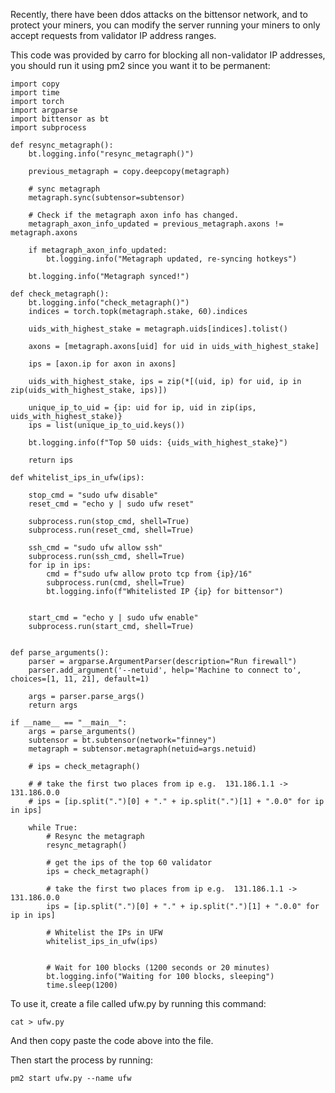 Recently, there have been ddos attacks on the bittensor network, and to protect your miners, you can modify the server running your miners to only accept requests from validator IP address ranges.

This code was provided by carro for blocking all non-validator IP addresses, you should run it using pm2 since you want it to be permanent:

```python3
import copy
import time
import torch
import argparse
import bittensor as bt
import subprocess

def resync_metagraph():
    bt.logging.info("resync_metagraph()")

    previous_metagraph = copy.deepcopy(metagraph)
    
    # sync metagraph
    metagraph.sync(subtensor=subtensor)

    # Check if the metagraph axon info has changed.
    metagraph_axon_info_updated = previous_metagraph.axons != metagraph.axons

    if metagraph_axon_info_updated:
        bt.logging.info("Metagraph updated, re-syncing hotkeys")

    bt.logging.info("Metagraph synced!")

def check_metagraph():
    bt.logging.info("check_metagraph()")
    indices = torch.topk(metagraph.stake, 60).indices

    uids_with_highest_stake = metagraph.uids[indices].tolist()

    axons = [metagraph.axons[uid] for uid in uids_with_highest_stake]

    ips = [axon.ip for axon in axons]

    uids_with_highest_stake, ips = zip(*[(uid, ip) for uid, ip in zip(uids_with_highest_stake, ips)])

    unique_ip_to_uid = {ip: uid for ip, uid in zip(ips, uids_with_highest_stake)}
    ips = list(unique_ip_to_uid.keys())

    bt.logging.info(f"Top 50 uids: {uids_with_highest_stake}")

    return ips

def whitelist_ips_in_ufw(ips):

    stop_cmd = "sudo ufw disable"
    reset_cmd = "echo y | sudo ufw reset"

    subprocess.run(stop_cmd, shell=True)
    subprocess.run(reset_cmd, shell=True)

    ssh_cmd = "sudo ufw allow ssh"
    subprocess.run(ssh_cmd, shell=True)
    for ip in ips:
        cmd = f"sudo ufw allow proto tcp from {ip}/16"
        subprocess.run(cmd, shell=True)
        bt.logging.info(f"Whitelisted IP {ip} for bittensor")


    start_cmd = "echo y | sudo ufw enable"
    subprocess.run(start_cmd, shell=True)


def parse_arguments():
    parser = argparse.ArgumentParser(description="Run firewall")
    parser.add_argument('--netuid', help='Machine to connect to', choices=[1, 11, 21], default=1)
    
    args = parser.parse_args()
    return args

if __name__ == "__main__":
    args = parse_arguments()
    subtensor = bt.subtensor(network="finney")
    metagraph = subtensor.metagraph(netuid=args.netuid)

    # ips = check_metagraph()

    # # take the first two places from ip e.g.  131.186.1.1 ->  131.186.0.0
    # ips = [ip.split(".")[0] + "." + ip.split(".")[1] + ".0.0" for ip in ips]
    
    while True:
        # Resync the metagraph
        resync_metagraph()
        
        # get the ips of the top 60 validator
        ips = check_metagraph()

        # take the first two places from ip e.g.  131.186.1.1 ->  131.186.0.0
        ips = [ip.split(".")[0] + "." + ip.split(".")[1] + ".0.0" for ip in ips]
        
        # Whitelist the IPs in UFW
        whitelist_ips_in_ufw(ips)
        

        # Wait for 100 blocks (1200 seconds or 20 minutes)
        bt.logging.info("Waiting for 100 blocks, sleeping")
        time.sleep(1200)

```

To use it, create a file called ufw.py by running this command:
```
cat > ufw.py
```
And then copy paste the code above into the file.

Then start the process by running:
```
pm2 start ufw.py --name ufw
```
